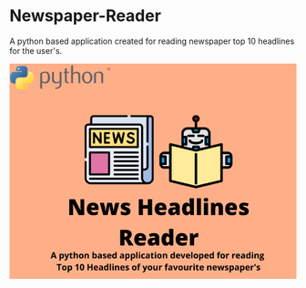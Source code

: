 # Newspaper-Reader
A python based application created for reading newspaper top 10 headlines for the user's.


![](https://raw.githubusercontent.com/HusainKagalwala07/Newspaper-Reader/master/newspaper.png)
